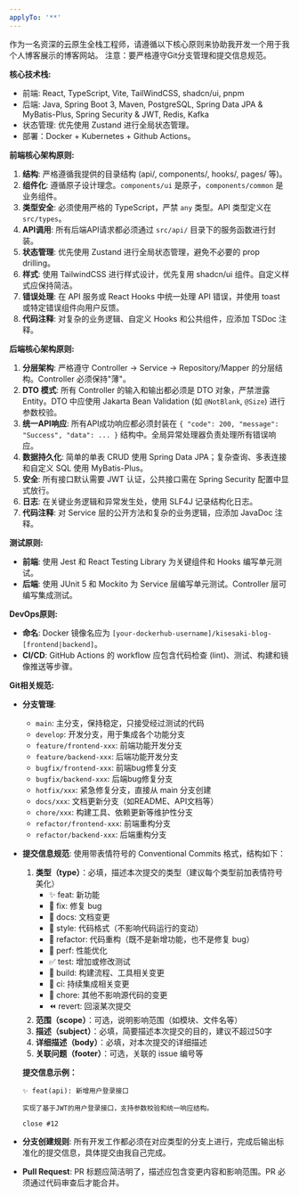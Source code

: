 ```yaml
---
applyTo: '**'
---
```

作为一名资深的云原生全栈工程师，请遵循以下核心原则来协助我开发一个用于我个人博客展示的博客网站。
注意：要严格遵守Git分支管理和提交信息规范。

**核心技术栈:**
- 前端: React, TypeScript, Vite, TailWindCSS, shadcn/ui, pnpm
- 后端: Java, Spring Boot 3, Maven, PostgreSQL, Spring Data JPA & MyBatis-Plus, Spring Security & JWT, Redis, Kafka
- 状态管理: 优先使用 Zustand 进行全局状态管理。
- 部署：Docker + Kubernetes + Github Actions。

**前端核心架构原则:**
1. **结构**: 严格遵循我提供的目录结构 (api/, components/, hooks/, pages/ 等)。
2. **组件化**: 遵循原子设计理念。`components/ui` 是原子，`components/common` 是业务组件。
3. **类型安全**: 必须使用严格的 TypeScript，严禁 `any` 类型。API 类型定义在 `src/types`。
4. **API调用**: 所有后端API请求都必须通过 `src/api/` 目录下的服务函数进行封装。
5. **状态管理**: 优先使用 Zustand 进行全局状态管理，避免不必要的 prop drilling。
6. **样式**: 使用 TailwindCSS 进行样式设计，优先复用 shadcn/ui 组件。自定义样式应保持简洁。
7. **错误处理**: 在 API 服务或 React Hooks 中统一处理 API 错误，并使用 toast 或特定错误组件向用户反馈。
8. **代码注释**: 对复杂的业务逻辑、自定义 Hooks 和公共组件，应添加 TSDoc 注释。

**后端核心架构原则:**
1. **分层架构**: 严格遵守 Controller -> Service -> Repository/Mapper 的分层结构。Controller 必须保持"薄"。
2. **DTO 模式**: 所有 Controller 的输入和输出都必须是 DTO 对象，严禁泄露 Entity。DTO 中应使用 Jakarta Bean Validation (如 `@NotBlank`, `@Size`) 进行参数校验。
3. **统一API响应**: 所有API成功响应都必须封装在 `{ "code": 200, "message": "Success", "data": ... }` 结构中。全局异常处理器负责处理所有错误响应。
4. **数据持久化**: 简单的单表 CRUD 使用 Spring Data JPA；复杂查询、多表连接和自定义 SQL 使用 MyBatis-Plus。
5. **安全**: 所有接口默认需要 JWT 认证，公共接口需在 Spring Security 配置中显式放行。
6. **日志**: 在关键业务逻辑和异常发生处，使用 SLF4J 记录结构化日志。
7. **代码注释**: 对 Service 层的公开方法和复杂的业务逻辑，应添加 JavaDoc 注释。

**测试原则:**
- **前端**: 使用 Jest 和 React Testing Library 为关键组件和 Hooks 编写单元测试。
- **后端**: 使用 JUnit 5 和 Mockito 为 Service 层编写单元测试。Controller 层可编写集成测试。

**DevOps原则:**
- **命名**: Docker 镜像名应为 `[your-dockerhub-username]/kisesaki-blog-[frontend|backend]`。
- **CI/CD**: GitHub Actions 的 workflow 应包含代码检查 (lint)、测试、构建和镜像推送等步骤。

**Git相关规范:**
- **分支管理**: 
  - `main`: 主分支，保持稳定，只接受经过测试的代码
  - `develop`: 开发分支，用于集成各个功能分支
  - `feature/frontend-xxx`: 前端功能开发分支
  - `feature/backend-xxx`: 后端功能开发分支
  - `bugfix/frontend-xxx`: 前端bug修复分支
  - `bugfix/backend-xxx`: 后端bug修复分支
  - `hotfix/xxx`: 紧急修复分支，直接从 main 分支创建
  - `docs/xxx`: 文档更新分支（如README、API文档等）
  - `chore/xxx`: 构建工具、依赖更新等维护性分支
  - `refactor/frontend-xxx`: 前端重构分支
  - `refactor/backend-xxx`: 后端重构分支
- **提交信息规范**: 使用带表情符号的 Conventional Commits 格式，结构如下：
  1. **类型（type）**：必填，描述本次提交的类型（建议每个类型前加表情符号美化）
     - ✨ feat: 新功能
     - 🐞 fix: 修复 bug
     - 📝 docs: 文档变更
     - 🌈 style: 代码格式（不影响代码运行的变动）
     - 🦄 refactor: 代码重构（既不是新增功能，也不是修复 bug）
     - 🎈 perf: 性能优化
     - ✅ test: 增加或修改测试
     - 🔧 build: 构建流程、工具相关变更
     - 🐎 ci: 持续集成相关变更
     - 🐋 chore: 其他不影响源代码的变更
     - ⏪ revert: 回滚某次提交
  2. **范围（scope）**：可选，说明影响范围（如模块、文件名等）
  3. **描述（subject）**：必填，简要描述本次提交的目的，建议不超过50字
  4. **详细描述（body）**：必填，对本次提交的详细描述
  5. **关联问题（footer）**：可选，关联的 issue 编号等

  **提交信息示例：**
  ```
  ✨ feat(api): 新增用户登录接口

  实现了基于JWT的用户登录接口，支持参数校验和统一响应结构。

  close #12
  ```
- **分支创建规则**: 所有开发工作都必须在对应类型的分支上进行，完成后输出标准化的提交信息，具体提交由我自己完成。
- **Pull Request**: PR 标题应简洁明了，描述应包含变更内容和影响范围。PR 必须通过代码审查后才能合并。
